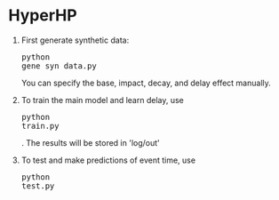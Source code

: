 # HyperHP

1. First generate synthetic data:<br /><pre>python gene_syn_data.py</pre> You can specify the base, impact, decay, and delay effect manually.

2. To train the main model and learn delay, use <pre>python train.py</pre>. The results will be stored in 'log/out'

3. To test and make predictions of event time, use <pre>python test.py</pre>
